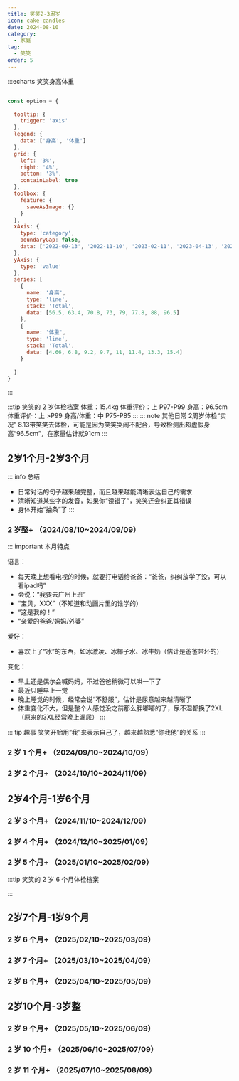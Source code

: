 ```yaml
---
title: 笑笑2-3周岁
icon: cake-candles
date: 2024-08-10
category:
  - 家庭
tag:
  - 笑笑
order: 5
---
```


:::echarts 笑笑身高体重

```js

const option = {
 
  tooltip: {
    trigger: 'axis'
  },
  legend: {
    data: ['身高', '体重']
  },
  grid: {
    left: '3%',
    right: '4%',
    bottom: '3%',
    containLabel: true
  },
  toolbox: {
    feature: {
      saveAsImage: {}
    }
  },
  xAxis: {
    type: 'category',
    boundaryGap: false,
    data: ['2022-09-13', '2022-11-10', '2023-02-11', '2023-04-13', '2023-08-12', '2023-08-21', '2024-02-24', '2024-08-13']
  },
  yAxis: {
    type: 'value'
  },
  series: [
    {
      name: '身高',
      type: 'line',
      stack: 'Total',
      data: [56.5, 63.4, 70.8, 73, 79, 77.8, 88, 96.5]
    },
    {
      name: '体重',
      type: 'line',
      stack: 'Total',
      data: [4.66, 6.8, 9.2, 9.7, 11, 11.4, 13.3, 15.4]
    }
  
  ]
}
```

:::


:::tip 笑笑的 2 岁体检档案
体重：15.4kg
体重评价：上 P97-P99
身高：96.5cm
体重评价：上 >P99
身高/体重：中 P75-P85
:::
::: note 其他日常 
2周岁体检“实况”
8.13带笑笑去体检，可能是因为笑笑哭闹不配合，导致检测出超虚假身高“96.5cm”，在家量估计就91cm
:::


## 2岁1个月-2岁3个月
::: info 总结
- 日常对话的句子越来越完整，而且越来越能清晰表达自己的需求
- 清晰知道某些字的发音，如果你“读错了”，笑笑还会纠正其错误
- 身体开始“抽条”了
::: 
        
### 2 岁整+ （2024/08/10~2024/09/09）
::: important 本月特点

语言：
- 每天晚上想看电视的时候，就要打电话给爸爸：“爸爸，纠纠放学了没，可以看ipad吗”
- 会说：“我要去广州上班”
- “宝贝，XXX”（不知道和动画片里的谁学的）
- “这是我的！”
- “亲爱的爸爸/妈妈/外婆”

爱好：
- 喜欢上了“冰”的东西，如冰激凌、冰椰子水、冰牛奶（估计是爸爸带坏的）

变化：
- 早上还是偶尔会喊妈妈，不过爸爸稍微可以哄一下了
- 最近只睡早上一觉
- 晚上睡觉的时候，经常会说“不舒服”，估计是尿意越来越清晰了
- 体重变化不大，但是整个人感觉没之前那么胖嘟嘟的了，尿不湿都换了2XL（原来的3XL经常晚上漏尿）
:::



<VidStack
src=""
poster=""
/>

::: tip 趣事
笑笑开始用“我”来表示自己了，越来越熟悉“你我他”的关系
:::

        
### 2 岁 1 个月+ （2024/09/10~2024/10/09）




<VidStack
src=""
poster=""
/>



        
### 2 岁 2 个月+ （2024/10/10~2024/11/09）




<VidStack
src=""
poster=""
/>



        
## 2岁4个月-1岁6个月
 
        
### 2 岁 3 个月+ （2024/11/10~2024/12/09）




<VidStack
src=""
poster=""
/>



        
### 2 岁 4 个月+ （2024/12/10~2025/01/09）




<VidStack
src=""
poster=""
/>



        
### 2 岁 5 个月+ （2025/01/10~2025/02/09）




<VidStack
src=""
poster=""
/>



        
:::tip 笑笑的 2 岁 6 个月体检档案

:::



## 2岁7个月-1岁9个月
 
        
### 2 岁 6 个月+ （2025/02/10~2025/03/09）




<VidStack
src=""
poster=""
/>



        
### 2 岁 7 个月+ （2025/03/10~2025/04/09）




<VidStack
src=""
poster=""
/>



        
### 2 岁 8 个月+ （2025/04/10~2025/05/09）




<VidStack
src=""
poster=""
/>



        
## 2岁10个月-3岁整
 
        
### 2 岁 9 个月+ （2025/05/10~2025/06/09）




<VidStack
src=""
poster=""
/>



        
### 2 岁 10 个月+ （2025/06/10~2025/07/09）




<VidStack
src=""
poster=""
/>



        
### 2 岁 11 个月+ （2025/07/10~2025/08/09）




<VidStack
src=""
poster=""
/>



        
